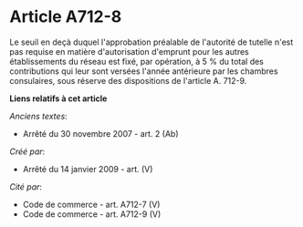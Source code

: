 # Article A712-8

Le seuil en deçà duquel l'approbation préalable de l'autorité de tutelle n'est pas requise en matière d'autorisation
d'emprunt pour les autres établissements du réseau est fixé, par opération, à 5 % du total des contributions qui leur sont
versées l'année antérieure par les chambres consulaires, sous réserve des dispositions de l'article A. 712-9.

**Liens relatifs à cet article**

_Anciens textes_:

  - Arrêté du 30 novembre 2007 - art. 2 (Ab)

_Créé par_:

  - Arrêté du 14 janvier 2009 - art. (V)

_Cité par_:

  - Code de commerce - art. A712-7 (V)
  - Code de commerce - art. A712-9 (V)
